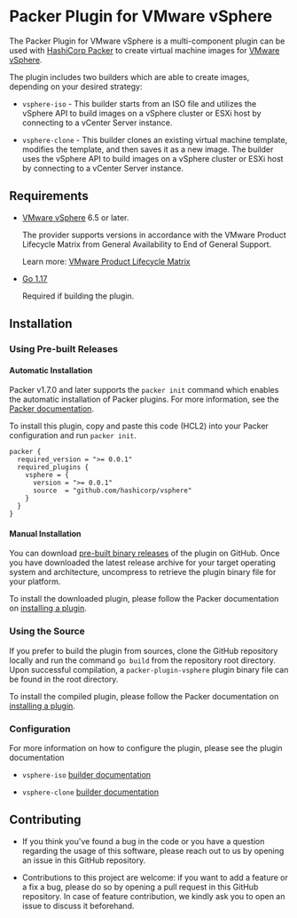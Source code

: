 # Packer Plugin for VMware vSphere

The Packer Plugin for VMware vSphere is a multi-component plugin can be used with [HashiCorp Packer][packer] to create virtual machine images for [VMware vSphere][docs-vsphere]. 

The plugin includes two builders which are able to create images, depending on your desired strategy:

* `vsphere-iso` - This builder starts from an ISO file and utilizes the vSphere API to build images on a vSphere cluster or ESXi host by connecting to a vCenter Server instance. 

* `vsphere-clone` - This builder clones an existing virtual machine template, modifies the template, and then saves it as a new image. The builder uses the vSphere API to build images on a vSphere cluster or ESXi host by connecting to a vCenter Server instance.  

## Requirements

* [VMware vSphere][docs-vsphere] 6.5 or later.

    The provider supports versions in accordance with the VMware Product Lifecycle Matrix from General Availability to End of General Support. 
    
    Learn more: [VMware Product Lifecycle Matrix][vmware-product-lifecycle-matrix]

* [Go 1.17][golang-install]

    Required if building the plugin.

## Installation

### Using Pre-built Releases

#### Automatic Installation

Packer v1.7.0 and later supports the `packer init` command which enables the automatic installation of Packer plugins. For more information, see the [Packer documentation][docs-packer-init].

To install this plugin, copy and paste this code (HCL2) into your Packer configuration and run `packer init`.

```hcl
packer {
  required_version = ">= 0.0.1"
  required_plugins {
    vsphere = {
      version = ">= 0.0.1"
      source  = "github.com/hashicorp/vsphere"
    }
  }
}
```

#### Manual Installation

You can download [pre-built binary releases][releases-vsphere-plugin] of the plugin on GitHub. Once you have downloaded the latest release archive for your target operating system and architecture, uncompress to retrieve the plugin binary file for your platform.

To install the downloaded plugin, please follow the Packer documentation on [installing a plugin][docs-packer-plugin-install].

### Using the Source

If you prefer to build the plugin from sources, clone the GitHub repository locally and run the command `go build` from the repository root directory. Upon successful compilation, a `packer-plugin-vsphere` plugin binary file can be found in the root directory. 

To install the compiled plugin, please follow the Packer documentation on [installing a plugin][docs-packer-plugin-install].

### Configuration

For more information on how to configure the plugin, please see the plugin documentation

* `vsphere-iso` [builder documentation][docs-vsphere-iso]

* `vsphere-clone` [builder documentation][docs-vsphere-clone]

## Contributing

* If you think you've found a bug in the code or you have a question regarding the usage of this software, please reach out to us by opening an issue in this GitHub repository.

* Contributions to this project are welcome: if you want to add a feature or a fix a bug, please do so by opening a pull request in this GitHub repository. In case of feature contribution, we kindly ask you to open an issue to discuss it beforehand.

[docs-packer-init]: https://www.packer.io/docs/commands/init
[docs-packer-plugin-install]: https://www.packer.io/docs/extending/plugins/#installing-plugins
[docs-vsphere]: https://docs.vmware.com/en/VMware-vSphere/
[docs-vsphere-clone]: https://www.packer.io/docs/builders/vsphere/vsphere-clone
[docs-vsphere-iso]: https://www.packer.io/docs/builders/vsphere/vsphere-iso
[docs-vsphere-plugin]: https://www.packer.io/docs/builders/vsphere
[golang-install]: https://golang.org/doc/install
[packer]: https://www.packer.io
[releases-vsphere-plugin]: https://github.com/hashicorp/packer-plugin-vsphere/releases
[vmware-product-lifecycle-matrix]: https://lifecycle.vmware.com